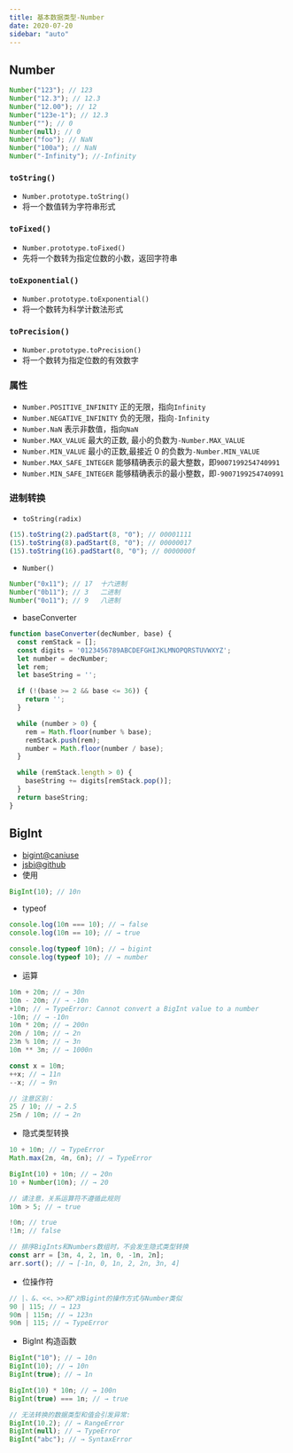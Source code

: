 ```yaml
---
title: 基本数据类型-Number
date: 2020-07-20
sidebar: "auto"
---
```


## Number

```js
Number("123"); // 123
Number("12.3"); // 12.3
Number("12.00"); // 12
Number("123e-1"); // 12.3
Number(""); // 0
Number(null); // 0
Number("foo"); // NaN
Number("100a"); // NaN
Number("-Infinity"); //-Infinity
```

### `toString()`

- `Number.prototype.toString()`
- 将一个数值转为字符串形式

### `toFixed()`

- `Number.prototype.toFixed()`
- 先将一个数转为指定位数的小数，返回字符串

### `toExponential()`

- `Number.prototype.toExponential()`
- 将一个数转为科学计数法形式

### `toPrecision()`

- `Number.prototype.toPrecision()`
- 将一个数转为指定位数的有效数字

### 属性

- `Number.POSITIVE_INFINITY` 正的无限，指向`Infinity`
- `Number.NEGATIVE_INFINITY` 负的无限，指向`-Infinity`
- `Number.NaN` 表示非数值，指向`NaN`
- `Number.MAX_VALUE` 最大的正数, 最小的负数为`-Number.MAX_VALUE`
- `Number.MIN_VALUE` 最小的正数,最接近 0 的负数为`-Number.MIN_VALUE`
- `Number.MAX_SAFE_INTEGER` 能够精确表示的最大整数，即`9007199254740991`
- `Number.MIN_SAFE_INTEGER` 能够精确表示的最小整数，即`-9007199254740991`

### 进制转换

- `toString(radix)`

```js
(15).toString(2).padStart(8, "0"); // 00001111
(15).toString(8).padStart(8, "0"); // 00000017
(15).toString(16).padStart(8, "0"); // 0000000f
```

- `Number()`

```js
Number("0x11"); // 17  十六进制
Number("0b11"); // 3   二进制
Number("0o11"); // 9   八进制
```

- baseConverter

```js
function baseConverter(decNumber, base) {
  const remStack = [];
  const digits = '0123456789ABCDEFGHIJKLMNOPQRSTUVWXYZ';
  let number = decNumber;
  let rem;
  let baseString = '';

  if (!(base >= 2 && base <= 36)) {
    return '';
  }

  while (number > 0) {
    rem = Math.floor(number % base);
    remStack.push(rem);
    number = Math.floor(number / base);
  }

  while (remStack.length > 0) {
    baseString += digits[remStack.pop()];
  }
  return baseString;
}
```

## BigInt

- [bigint@caniuse](https://caniuse.com/#search=bigint)
- [jsbi@github](https://github.com/GoogleChromeLabs/jsbi)
- 使用

```js
BigInt(10); // 10n
```

- typeof

```js
console.log(10n === 10); // → false
console.log(10n == 10); // → true

console.log(typeof 10n); // → bigint
console.log(typeof 10); // → number
```

- 运算

```js
10n + 20n; // → 30n
10n - 20n; // → -10n
+10n; // → TypeError: Cannot convert a BigInt value to a number
-10n; // → -10n
10n * 20n; // → 200n
20n / 10n; // → 2n
23n % 10n; // → 3n
10n ** 3n; // → 1000n

const x = 10n;
++x; // → 11n
--x; // → 9n

// 注意区别：
25 / 10; // → 2.5
25n / 10n; // → 2n
```

- 隐式类型转换

```js
10 + 10n; // → TypeError
Math.max(2n, 4n, 6n); // → TypeError

BigInt(10) + 10n; // → 20n
10 + Number(10n); // → 20

// 请注意，关系运算符不遵循此规则
10n > 5; // → true

!0n; // true
!1n; // false

// 排序BigInts和Numbers数组时，不会发生隐式类型转换
const arr = [3n, 4, 2, 1n, 0, -1n, 2n];
arr.sort(); // → [-1n, 0, 1n, 2, 2n, 3n, 4]
```

- 位操作符

```js
// |、&、<<、>>和^对Bigint的操作方式与Number类似
90 | 115; // → 123
90n | 115n; // → 123n
90n | 115; // → TypeError
```

- BigInt 构造函数

```js
BigInt("10"); // → 10n
BigInt(10); // → 10n
BigInt(true); // → 1n

BigInt(10) * 10n; // → 100n
BigInt(true) === 1n; // → true

// 无法转换的数据类型和值会引发异常:
BigInt(10.2); // → RangeError
BigInt(null); // → TypeError
BigInt("abc"); // → SyntaxError
```
